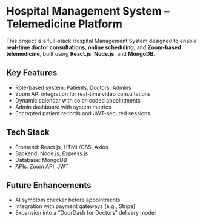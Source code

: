 # Hospital Management System – Telemedicine Platform

This project is a full-stack Hospital Management System designed to enable **real-time doctor consultations**, **online scheduling**, and **Zoom-based telemedicine**, built using **React.js**, **Node.js**, and **MongoDB**.

##  Key Features
- Role-based system: Patients, Doctors, Admins
- Zoom API integration for real-time video consultations
- Dynamic calendar with color-coded appointments
- Admin dashboard with system metrics
- Encrypted patient records and JWT-secured sessions

##  Tech Stack
- Frontend: React.js, HTML/CSS, Axios
- Backend: Node.js, Express.js
- Database: MongoDB
- APIs: Zoom API, JWT

##  Future Enhancements
- AI symptom checker before appointments
- Integration with payment gateways (e.g., Stripe)
- Expansion into a “DoorDash for Doctors” delivery model
